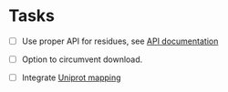 # Tasks
- [ ] Use proper API for residues, see [API documentation](https://gpcrdb.org/services/reference/)
- [ ] Option to circumvent download.
- [ ] Integrate [Uniprot mapping](https://files.gpcrdb.org/uniprot_mapping.txt)

